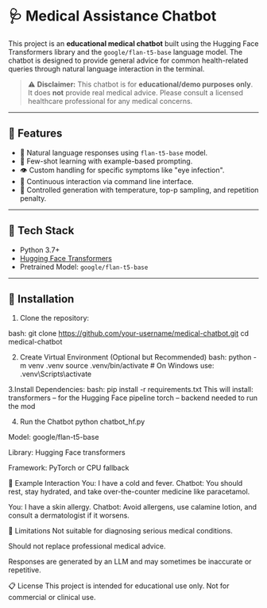 # 🩺 Medical Assistance Chatbot

This project is an **educational medical chatbot** built using the Hugging Face Transformers library and the `google/flan-t5-base` language model. The chatbot is designed to provide general advice for common health-related queries through natural language interaction in the terminal.

> ⚠️ **Disclaimer:** This chatbot is for **educational/demo purposes only**. It does **not** provide real medical advice. Please consult a licensed healthcare professional for any medical concerns.

---

## 🔧 Features

- 🤖 Natural language responses using `flan-t5-base` model.
- 💬 Few-shot learning with example-based prompting.
- 👁️ Custom handling for specific symptoms like "eye infection".
- 🔁 Continuous interaction via command line interface.
- 🎲 Controlled generation with temperature, top-p sampling, and repetition penalty.

---

## 🧠 Tech Stack

- Python 3.7+
- [Hugging Face Transformers](https://huggingface.co/transformers/)
- Pretrained Model: `google/flan-t5-base`

---

## 🚀 Installation

1. Clone the repository:

bash:
git clone https://github.com/your-username/medical-chatbot.git
cd medical-chatbot


2. Create Virtual Environment (Optional but Recommended)
   bash:
   python -m venv .venv
   source .venv/bin/activate  # On Windows use: .venv\Scripts\activate

3.Install Dependencies:
  bash:
  pip install -r requirements.txt
  This will install:
    transformers – for the Hugging Face pipeline
    torch – backend needed to run the mod
    
4. Run the Chatbot
  python chatbot_hf.py




Model: google/flan-t5-base

Library: Hugging Face transformers

Framework: PyTorch or CPU fallback




📄 Example Interaction
You: I have a cold and fever.
Chatbot: You should rest, stay hydrated, and take over-the-counter medicine like paracetamol.

You: I have a skin allergy.
Chatbot: Avoid allergens, use calamine lotion, and consult a dermatologist if it worsens.




📌 Limitations
Not suitable for diagnosing serious medical conditions.

Should not replace professional medical advice.

Responses are generated by an LLM and may sometimes be inaccurate or repetitive.

📋 License
This project is intended for educational use only. Not for commercial or clinical use.
  
